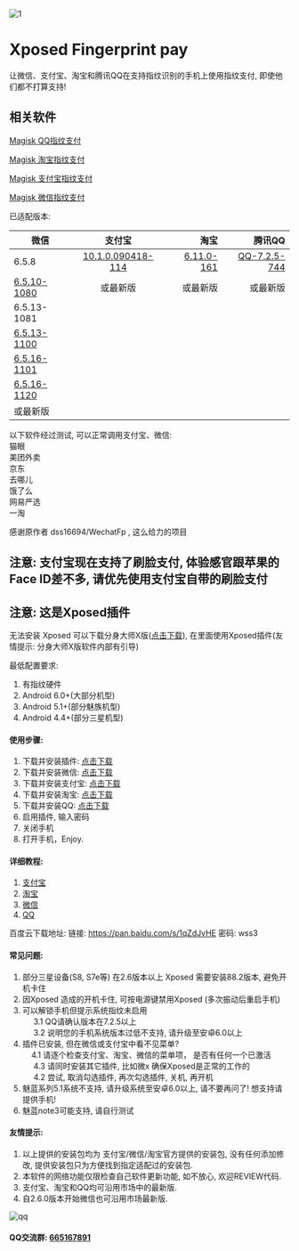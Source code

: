 

![1](https://github.com/eritpchy/Xposed-Fingerprint-pay/raw/master/app/src/main/res/mipmap-xhdpi/ic_launcher.png)
# Xposed Fingerprint pay
让微信、支付宝、淘宝和腾讯QQ在支持指纹识别的手机上使用指纹支付, 即使他们都不打算支持!

## 相关软件
[Magisk QQ指纹支付](https://github.com/eritpchy/Fingerprint-pay-magisk-qq)

[Magisk 淘宝指纹支付](https://github.com/eritpchy/Fingerprint-pay-magisk-taobao)

[Magisk 支付宝指纹支付](https://github.com/eritpchy/Fingerprint-pay-magisk-alipay)

[Magisk 微信指纹支付](https://github.com/eritpchy/Fingerprint-pay-magisk-wechat)

已适配版本:

| 微信                                       |                   支付宝                    |                                       淘宝 |                                     腾讯QQ |
| ---------------------------------------- | :--------------------------------------: | ---------------------------------------: | ---------------------------------------: |
| 6.5.8                                    | [10.1.0.090418-114](https://github.com/eritpchy/Xposed-Fingerprint-pay/releases/download/2.0.0/Alipay-10.1.0.090418-114.apk) | [6.11.0-161](https://github.com/eritpchy/Xposed-Fingerprint-pay/releases/download/2.1.0/Taobao-6.11.0-161.apk) | [QQ-7.2.5-744](https://github.com/eritpchy/Xposed-Fingerprint-pay/releases/download/3.0.0/QQ-7.2.5-744.apk) |
| [6.5.10-1080](https://github.com/eritpchy/Xposed-Fingerprint-pay/releases/download/1.3/weixin6510.apk) |                   或最新版                   |                                     或最新版 |                                     或最新版 |
| 6.5.13-1081                              |                                          |                                          |                                          |
| [6.5.13-1100](https://github.com/eritpchy/Xposed-Fingerprint-pay/releases/download/1.4.1/WeChat-6.5.13-1100.apk) |                                          |                                          |                                          |
| [6.5.16-1101](https://github.com/eritpchy/Xposed-Fingerprint-pay/releases/download/2.4.0/WeChat-6.5.16-1101.apk) |                                          |                                          |                                          |
| [6.5.16-1120](https://github.com/eritpchy/Xposed-Fingerprint-pay/releases/download/2.3.0/WeChat-6.5.16-1120.apk) |                                          |                                          |                                          |
| 或最新版                                     |                                          |                                          |                                          |

以下软件经过测试, 可以正常调用支付宝、微信:\
猫眼\
美团外卖\
京东\
去哪儿\
饿了么\
网易严选\
一淘


感谢原作者 dss16694/WechatFp , 这么给力的项目

## 注意: 支付宝现在支持了刷脸支付, 体验感官跟苹果的Face ID差不多, 请优先使用支付宝自带的刷脸支付

## 注意: 这是Xposed插件
无法安装 Xposed 可以下载分身大师X版([点击下载](http://msoftdl.360.cn/mobilesafe/shouji360/360safe/300030/Magic.apk)), 在里面使用Xposed插件(友情提示: 分身大师X版软件内部有引导)

最低配置要求:
1. 有指纹硬件
2. Android 6.0+(大部分机型)
3. Android 5.1+(部分魅族机型)
4. Android 4.4+(部分三星机型)


#### 使用步骤:
1. 下载并安装插件: [点击下载](https://github.com/eritpchy/Xposed-Fingerprint-pay/releases/latest)
2. 下载并安装微信: [点击下载](https://www.coolapk.com/apk/com.tencent.mm)
3. 下载并安装支付宝: [点击下载](https://www.coolapk.com/apk/com.eg.android.AlipayGphone)
4. 下载并安装淘宝: [点击下载](https://www.coolapk.com/apk/com.taobao.taobao)
5. 下载并安装QQ: [点击下载](https://www.coolapk.com/apk/com.tencent.mobileqq)
6. 启用插件, 输入密码
7. 关闭手机
8. 打开手机，Enjoy.

#### 详细教程:
1. [支付宝](https://github.com/eritpchy/Xposed-Fingerprint-pay/tree/master/doc/Alipay)
2. [淘宝](https://github.com/eritpchy/Xposed-Fingerprint-pay/tree/master/doc/Taobao)
3. [微信](https://github.com/eritpchy/Xposed-Fingerprint-pay/tree/master/doc/WeChat)
4. [QQ](https://github.com/eritpchy/Xposed-Fingerprint-pay/tree/master/doc/QQ)

百度云下载地址:
链接: https://pan.baidu.com/s/1qZdJvHE 密码: wss3

#### 常见问题:
1. 部分三星设备(S8, S7e等) 在2.6版本以上 Xposed 需要安装88.2版本, 避免开机卡住
2. 因Xposed 造成的开机卡住, 可按电源键禁用Xposed (多次振动后重启手机)
3. 可以解锁手机但提示系统指纹未启用\
      3.1 QQ请确认版本在7.2.5以上\
      3.2 说明您的手机系统版本过低不支持, 请升级至安卓6.0以上
4. 插件已安装, 但在微信或支付宝中看不见菜单?\
      4.1 请逐个检查支付宝、淘宝、微信的菜单项， 是否有任何一个已激活\
      4.3 请同时安装其它插件, 比如微x 确保Xposed是正常的工作的\
      4.2 尝试, 取消勾选插件, 再次勾选插件, 关机, 再开机
5. 魅蓝系列5.1系统不支持, 请升级系统至安卓6.0以上, 请不要再问了! 想支持请提供手机!
6. 魅蓝note3可能支持, 请自行测试


#### 友情提示: 
1. 以上提供的安装包均为 支付宝/微信/淘宝官方提供的安装包, 没有任何添加修改, 提供安装包只为方便找到指定适配过的安装包.
2. 本软件的网络功能仅限检查自己软件更新功能, 如不放心, 欢迎REVIEW代码.
3. 支付宝、淘宝和QQ均可沿用市场中的最新版.
4. 自2.6.0版本开始微信也可沿用市场最新版.

![qq](https://github.com/eritpchy/Xposed-Fingerprint-pay/raw/master/doc/qqGroup.png)

#### QQ交流群: [665167891](http://shang.qq.com/wpa/qunwpa?idkey=91c2cd8f14532413701607c364f03f43afa1539a24b96b8907c92f3c018894e5)
